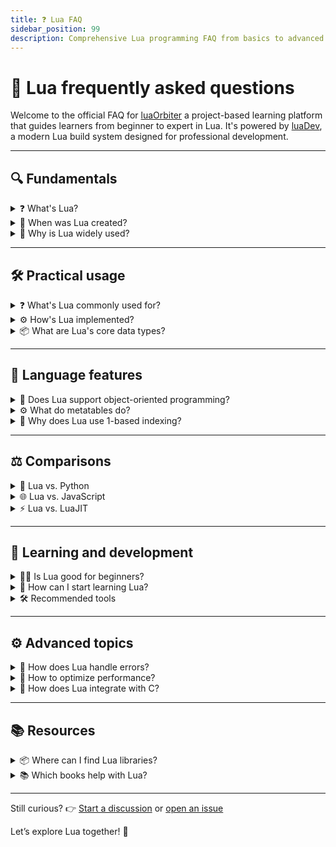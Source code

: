 ```yaml
---
title: ❓ Lua FAQ
sidebar_position: 99
description: Comprehensive Lua programming FAQ from basics to advanced concepts
---
```


# 🧠 Lua frequently asked questions

Welcome to the official FAQ for [luaOrbiter](https://github.com/hetfs/luaOrbiter) a project-based learning platform that guides learners from beginner to expert in Lua. It's powered by [luaDev](https://github.com/hetfs/luaDev), a modern Lua build system designed for professional development.

---

## 🔍 Fundamentals

<details>
<summary>❓ What's Lua?</summary>

Lua is a **lightweight and embeddable scripting language** used for:

- Extending applications
- Game development and modding
- Embedded systems
- Configuration scripting

Key features include:

- Small binary size (about 1MB)
- Cross-platform support
- A minimal syntax with 22 reserved keywords
- A flexible data structure powered by tables
</details>

<details>
<summary>📅 When was Lua created?</summary>

- Released in 1993 by Roberto Ierusalimschy, Waldemar Celes, and Luiz Henrique de Figueiredo
- Version 1.0 was completed in 1993 (not publicly released)
- First public version (1.1) came in 1994
- The latest stable version is Lua 5.4 (2021)
</details>

<details>
<summary>🌟 Why is Lua widely used?</summary>

Lua stands out for:

- **Easy embedding** in existing systems
- **High performance**, especially with LuaJIT
- **Simple syntax** and low learning curve
- **Portability** across devices and systems
- **Flexibility** to support multiple programming styles
</details>

---

## 🛠️ Practical usage

<details>
<summary>❓ What's Lua commonly used for?</summary>

Popular use cases:

- 🎮 **Game engines**: Roblox, World of Warcraft, CryEngine
- 🔌 **IoT and embedded systems**: Routers, OpenWrt devices
- 🧠 **Databases and AI**: Redis, Tarantool
- 🖥 **Tools and utilities**: Neovim, VLC, Wireshark
- 🌐 **Web servers**: OpenResty with NGINX

Why Lua works well:

- Small runtime size
- Fast performance
- Seamless integration with C and C++
</details>

<details>
<summary>⚙️ How's Lua implemented?</summary>

- **Language**: Written in ANSI C
- **Execution**: Interpreted and compiled to bytecode
- **Memory**: Uses automatic garbage collection
- **Typing**: Dynamically typed with weak typing rules
</details>

<details>
<summary>📦 What are Lua's core data types?</summary>

Basic types include:

- `number` integers and floats
- `string`
- `boolean`
- `nil`
- `table` arrays, dictionaries, or objects
- `function`
- `userdata` for C/C++ integration

```lua
-- Type examples
local score = 100            -- number
local name = "Mario"         -- string
local is_active = true       -- boolean
local items = {}             -- table
local callback = function() end  -- function
````

</details>

---

## 🧩 Language features

<details>
<summary>🧱 Does Lua support object-oriented programming?</summary>

Lua uses a **prototype-based OOP** model through tables and metatables:

```lua
local Animal = {}
Animal.__index = Animal

function Animal.new(name)
  return setmetatable({ name = name }, Animal)
end

function Animal:speak()
  print(self.name .. " makes a sound!")
end

local dog = Animal.new("Fido")
dog:speak()  -- Output: Fido makes a sound!
```

Key concepts:

* No classes
* Inheritance via metatables
* Polymorphism via function assignments

</details>

<details>
<summary>⚙️ What do metatables do?</summary>

Metatables allow tables to respond to specific operations:

* Operator overloading: `__add`, `__mul`, etc.
* Custom indexing: `__index`, `__newindex`
* Prototype-based inheritance

```lua
local vector = { x = 1, y = 2 }
local mt = {
  __add = function(v1, v2)
    return { x = v1.x + v2.x, y = v1.y + v2.y }
  end
}
setmetatable(vector, mt)

local result = vector + vector
print(result.x, result.y)  -- Output: 2 4
```

</details>

<details>
<summary>🔢 Why does Lua use 1-based indexing?</summary>

Reasons for starting arrays at 1:

1. Matches mathematical conventions
2. Easier to work with ranges (e.g., `1..#array`)
3. More intuitive for newcomers

To simulate 0-based indexing:

```lua
function create_zero_indexed(t)
  return setmetatable({}, {
    __index = function(_, k) return t[k + 1] end,
    __newindex = function(_, k, v) t[k + 1] = v end
  })
end
```

</details>

---

## ⚖️ Comparisons

<details>
<summary>🐍 Lua vs. Python</summary>

| Aspect        | Lua                     | Python                  |
| ------------- | ----------------------- | ----------------------- |
| **Focus**     | Embedded systems, games | Data science, scripting |
| **Size**      | \~1MB                   | 25–100MB+               |
| **Learning**  | Fast (\~1–2 weeks)      | Moderate (\~2–4 weeks)  |
| **Speed**     | High (LuaJIT)           | Lower                   |
| **Ecosystem** | Small but focused       | Large and diverse       |

**Lua** fits small, fast, embedded use cases.
**Python** is ideal for large-scale applications, ML, and data work.

</details>

<details>
<summary>🌐 Lua vs. JavaScript</summary>

| Feature         | Lua             | JavaScript      |
| --------------- | --------------- | --------------- |
| **Concurrency** | Coroutines      | Async/await     |
| **Embedding**   | Strong          | Limited         |
| **Memory use**  | \~1MB           | 10–100MB+       |
| **Typing**      | Weak dynamic    | Strong dynamic  |
| **Use cases**   | Embedded, games | Web development |

</details>

<details>
<summary>⚡ Lua vs. LuaJIT</summary>

| Feature            | Lua 5.4          | LuaJIT 2.1    |
| ------------------ | ---------------- | ------------- |
| **Speed**          | Moderate         | 5–10x faster  |
| **C API**          | Manual           | Native FFI    |
| **Bitwise ops**    | Supported (5.3+) | Supported     |
| **Mobile support** | High             | Limited (iOS) |
| **Use cases**      | Portability      | Performance   |

</details>

---

## 🚀 Learning and development

<details>
<summary>🧑‍🎓 Is Lua good for beginners?</summary>

Yes. Lua has:

* Minimal syntax (22 keywords)
* Interactive REPL
* One data structure (tables)
* A friendly learning curve

**Typical learning timeline**:

* Basics: 1–2 weeks
* Intermediate: 1–2 months
* Advanced: 3–6 months

</details>

<details>
<summary>🚀 How can I start learning Lua?</summary>

1. Install [luaDev](https://github.com/hetfs/luaDev)

2. Learn the basics:

   ```lua
   -- Hello World
   print("Hello, Lua!")

   -- Variables
   local score = 100

   -- Conditionals
   if score > 50 then
     print("Pass!")
   end
   ```

3. Dive into tables and metatables

4. Explore object-oriented patterns

5. Build games, CLI tools, or plugins

Explore [beginner tutorials →](https://github.com/hetfs/luaOrbiter)

</details>

<details>
<summary>🛠 Recommended tools</summary>

### Editors:

* [VS Code](https://marketplace.visualstudio.com/items?itemName=sumneko.lua)
* [ZeroBrane Studio](https://studio.zerobrane.com/)
* [Neovim](https://neovim.io/)

### CLI:

* `luacheck` linting
* `busted` testing
* `luarocks` package manager

</details>

---

## ⚙️ Advanced topics

<details>
<summary>🛑 How does Lua handle errors?</summary>

Use protected calls:

```lua
-- Basic error handling
local ok, err = pcall(function()
  error("Something broke!")
end)

if not ok then
  print("Error:", err)
end

-- Stack trace example
xpcall(function()
  error("Critical issue!")
end, function(err)
  print(debug.traceback(err))
end)
```

</details>

<details>
<summary>🚀 How to optimize performance?</summary>

Suggestions:

1. Use `local` variables
2. Preallocate arrays
3. Avoid temporary tables
4. Use `table.concat()` for strings
5. Consider LuaJIT

```lua
-- Fast string building
local parts = {}
for i = 1, 10000 do
  parts[i] = tostring(i)
end
local result = table.concat(parts)
```

</details>

<details>
<summary>🔌 How does Lua integrate with C?</summary>

Example:

```c
#include <lua.h>
#include <lauxlib.h>

int l_add(lua_State *L) {
  int a = luaL_checkinteger(L, 1);
  int b = luaL_checkinteger(L, 2);
  lua_pushinteger(L, a + b);
  return 1;
}

static const luaL_Reg lib[] = {
  {"add", l_add},
  {NULL, NULL}
};

int luaopen_mylib(lua_State *L) {
  luaL_newlib(L, lib);
  return 1;
}
```

```lua
local mylib = require("mylib")
print(mylib.add(2, 3))  -- Output: 5
```

</details>

---

## 📚 Resources

<details>
<summary>📦 Where can I find Lua libraries?</summary>

* [LuaRocks](https://luarocks.org) main package repository
* [Awesome Lua](https://github.com/LewisJEllis/awesome-lua)
* [Lua Users Wiki](http://lua-users.org/wiki/)

</details>

<details>
<summary>📚 Which books help with Lua?</summary>

1. "Programming in Lua" by Roberto Ierusalimschy (4th edition)
2. "Lua Programming Gems" by Luiz Henrique de Figueiredo
3. "Beginning Lua Programming" by Kurt Jung and Aaron Brown

</details>

---

Still curious?
👉 [Start a discussion](https://github.com/hetfs/luaOrbiter/discussions) or [open an issue](https://github.com/hetfs/luaOrbiter/issues)

Let’s explore Lua together! 🚀
